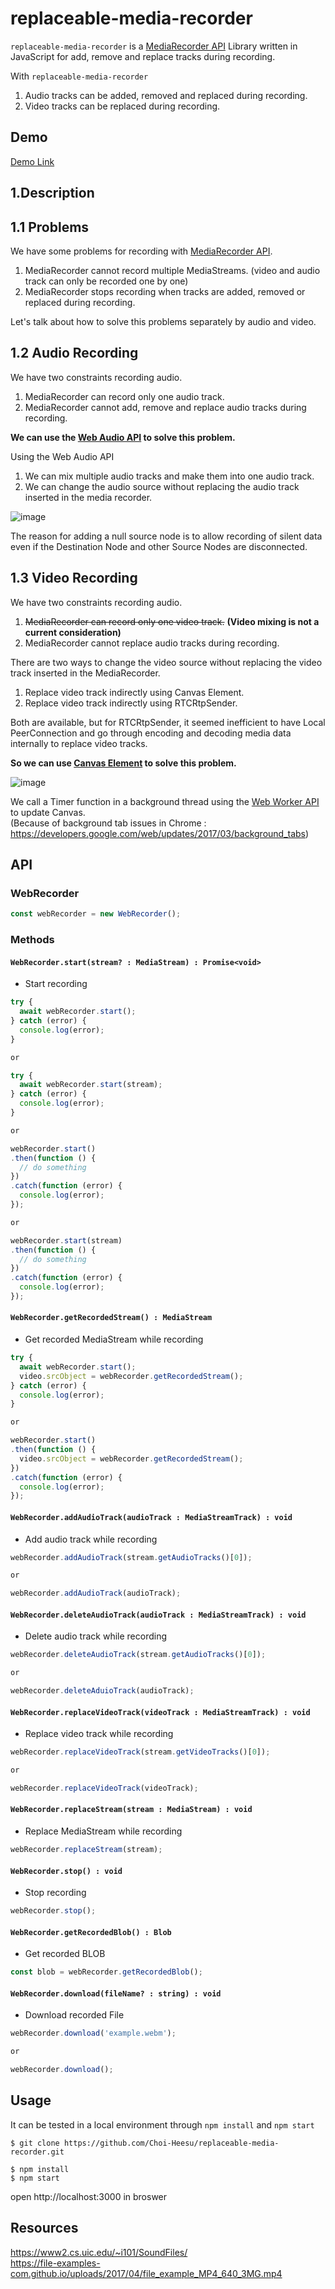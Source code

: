 replaceable-media-recorder
=============



`replaceable-media-recorder` is a [MediaRecorder API](https://w3c.github.io/mediacapture-record/#mediarecorder-api) Library written in JavaScript for add, remove and replace tracks during recording.

With `replaceable-media-recorder`
1. Audio tracks can be added, removed and replaced during recording.
2. Video tracks can be replaced during recording.


Demo
-------------
[Demo Link](https://choi-heesu.github.io/)


1.Description
-------------


1.1 Problems
-------------

We have some problems for recording with [MediaRecorder API](https://w3c.github.io/mediacapture-record/#mediarecorder-api).

1. MediaRecorder cannot record multiple MediaStreams. (video and audio track can only be recorded one by one)
2. MediaRecorder stops recording when tracks are added, removed or replaced during recording.

Let's talk about how to solve this problems separately by audio and video.


1.2 Audio Recording
-------------

We have two constraints recording audio.

1. MediaRecorder can record only one audio track.
2. MediaRecorder cannot add, remove and replace audio tracks during recording.

__We can use the [Web Audio API](https://www.w3.org/TR/webaudio/) to solve this problem.__

Using the Web Audio API
1. We can mix multiple audio tracks and make them into one audio track.
2. We can change the audio source without replacing the audio track inserted in the media recorder.

![image](https://user-images.githubusercontent.com/34677157/114151707-5bb9b100-9958-11eb-995e-a5231646e4e7.png)

The reason for adding a null source node is to allow recording of silent data even if the Destination Node and other Source Nodes are disconnected.

1.3 Video Recording
-------------

We have two constraints recording audio.

1. ~~MediaRecorder can record only one video track.~~ __(Video mixing is not a current consideration)__
2. MediaRecorder cannot replace audio tracks during recording.

There are two ways to change the video source without replacing the video track inserted in the MediaRecorder.

1. Replace video track indirectly using Canvas Element.
2. Replace video track indirectly using RTCRtpSender.

Both are available, but for RTCRtpSender, it seemed inefficient to have Local PeerConnection and go through encoding and decoding media data internally to replace video tracks.

__So we can use [Canvas Element](https://www.w3.org/html/wg/spec/the-canvas-element.html) to solve this problem.__

![image](https://user-images.githubusercontent.com/34677157/114161696-5746c580-9963-11eb-9a46-9eead362b967.png)

We call a Timer function in a background thread using the [Web Worker API](https://www.w3.org/TR/workers/) to update Canvas.   
(Because of background tab issues in Chrome : https://developers.google.com/web/updates/2017/03/background_tabs)



API
-------------

### WebRecorder

```js
const webRecorder = new WebRecorder();
```

### Methods


#### `WebRecorder.start(stream? : MediaStream) : Promise<void>`
- Start recording

```js
try {
  await webRecorder.start();
} catch (error) {
  console.log(error);
}

or

try {
  await webRecorder.start(stream);
} catch (error) {
  console.log(error);
}

or

webRecorder.start()
.then(function () {
  // do something
})
.catch(function (error) {
  console.log(error);
});

or

webRecorder.start(stream)
.then(function () {
  // do something
})
.catch(function (error) {
  console.log(error);
});

```


#### `WebRecorder.getRecordedStream() : MediaStream`
- Get recorded MediaStream while recording

```js
try {
  await webRecorder.start();
  video.srcObject = webRecorder.getRecordedStream();
} catch (error) {
  console.log(error);
}

or

webRecorder.start()
.then(function () {
  video.srcObject = webRecorder.getRecordedStream();
})
.catch(function (error) {
  console.log(error);
});
```


#### `WebRecorder.addAudioTrack(audioTrack : MediaStreamTrack) : void`
- Add audio track while recording

```js
webRecorder.addAudioTrack(stream.getAudioTracks()[0]);

or 

webRecorder.addAudioTrack(audioTrack);
```


#### `WebRecorder.deleteAudioTrack(audioTrack : MediaStreamTrack) : void`
- Delete audio track while recording

```js
webRecorder.deleteAudioTrack(stream.getAudioTracks()[0]);

or

webRecorder.deleteAduioTrack(audioTrack);
```


#### `WebRecorder.replaceVideoTrack(videoTrack : MediaStreamTrack) : void`
- Replace video track while recording

```js
webRecorder.replaceVideoTrack(stream.getVideoTracks()[0]);

or

webRecorder.replaceVideoTrack(videoTrack);
```


#### `WebRecorder.replaceStream(stream : MediaStream) : void`
- Replace MediaStream while recording

```js
webRecorder.replaceStream(stream);
```


#### `WebRecorder.stop() : void`
- Stop recording

```js
webRecorder.stop();
```


#### `WebRecorder.getRecordedBlob() : Blob`
- Get recorded BLOB

```js
const blob = webRecorder.getRecordedBlob();
```


#### `WebRecorder.download(fileName? : string) : void`
- Download recorded File

```js
webRecorder.download('example.webm');

or

webRecorder.download();
```


Usage
-------------
It can be tested in a local environment through `npm install` and `npm start`
```
$ git clone https://github.com/Choi-Heesu/replaceable-media-recorder.git

$ npm install
$ npm start
```
open http://localhost:3000 in broswer


Resources
-----------

https://www2.cs.uic.edu/~i101/SoundFiles/    
https://file-examples-com.github.io/uploads/2017/04/file_example_MP4_640_3MG.mp4
